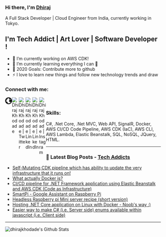 ### Hi there, I'm [Dhiraj][githubpage] 
A Full Stack Developer | Cloud Engineer from India, currently working in Tokyo.  
## I'm Tech Addict | Art Lover | Software Developer !
- 🔭 I’m currently working on AWS CDK!
- 🌱 I’m currently learning everything I can 🤣
- 🥅 2020 Goals: Contribute more to github
- ⚡ I love to learn new things and follow new technology trends and draw

### Connect with me:

[<img align="left" alt="DhirajKhodade" width="22px" src="https://raw.githubusercontent.com/iconic/open-iconic/master/svg/globe.svg" />][githubpage]
[<img align="left" alt="DhirajKhodade" width="22px" src="https://cdn.jsdelivr.net/npm/simple-icons@v3/icons/blogger.svg" />][website]
[<img align="left" alt="DhirajKhodade | Twitter" width="22px" src="https://cdn.jsdelivr.net/npm/simple-icons@v3/icons/quora.svg" />][quora]
[<img align="left" alt="DhirajKhodade | LinkedIn" width="22px" src="https://cdn.jsdelivr.net/npm/simple-icons@v3/icons/linkedin.svg" />][linkedin]
[<img align="left" alt="DhirajKhodade | LinkedIn" width="22px" src="https://cdn.jsdelivr.net/npm/simple-icons@v3/icons/stackoverflow.svg" />][stackoverflow]
[<img align="left" alt="DhirajKhodade | Instagram" width="22px" src="https://cdn.jsdelivr.net/npm/simple-icons@v3/icons/instagram.svg" />][instagram]

<br />

### Skills:

C#, .Net Core, .Net MVC, Web API, SignalR, Docker, AWS CI/CD Code Pipeline, AWS CDK (IaC), AWS CLI, AWS Lambda, Elastic Beanstalk, SQL, NoSQL, JQuery, HTML.

---

### 📕 Latest Blog Posts - [Tech Addicts][website]
<!-- BLOG-POST-LIST:START -->
- [Self-Mutating CDK pipeline which has ability to update the very infrastructure that it runs on!](http://www.dontworrygeek.com/2020/08/self-mutating-cdk-pipeline-which-has.html)
- [What actually Docker is?](http://www.dontworrygeek.com/2020/03/understanding-what-is-docker.html)
- [CI/CD pipeline for .NET Framework application using Elastic Beanstalk and AWS CDK (Code as Infrastructure)](http://www.dontworrygeek.com/2020/02/cicd-pipeline-for-net-framework.html)
- [SmartPi - Google Assistant on Raspberry Pi](http://www.dontworrygeek.com/2017/08/smartpi-google-assistant-on-raspberry-pi.html)
- [Headless Raspberry pi Mini server recipe (short version)](http://www.dontworrygeek.com/2017/04/headless-raspberry-pi-mini-server-recipe.html)
- [Hosting .NET Core application on Linux with Docker - Noob's way :)](http://www.dontworrygeek.com/2017/02/hosting-net-core-on-linux-with-docker.html)
- [Easier way to make C# (i.e. Server side) enums available within javascript (i.e. Client side)](http://www.dontworrygeek.com/2015/06/easier-way-to-make-c-ie-server-side.html)
<!-- BLOG-POST-LIST:END -->

---

<img align="left" alt="dhirajkhodade's Github Stats" src="https://github-readme-stats.vercel.app/api?username=dhirajkhodade&show_icons=true&hide_border=true" />

[website]: http://www.dontworrygeek.com
[githubpage]: https://dhirajkhodade.github.io
[instagram]: https://instagram.com/dhirajkhodade
[linkedin]: https://linkedin.com/in/dhirajkhodade
[quora]: https://www.quora.com/profile/Dhiraj-Khodade
[stackoverflow]: https://stackoverflow.com/users/story/2851319